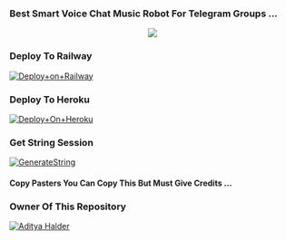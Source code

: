 ### Best Smart Voice Chat Music Robot For Telegram Groups ...


<p align="center"><a href=""><img src="https://telegra.ph/file/f6acd240ed74487b45f95.jpg"></a></p>




### Deploy To Railway

[![Deploy+on+Railway](https://railway.app/button.svg)](https://railway.app/new/template?template=https://github.com/akganthesm/musicx&envs=API_ID,API_HASH,BOT_TOKEN,STRING_SESSION)


### Deploy To Heroku

[![Deploy+On+Heroku](https://www.herokucdn.com/deploy/button.svg)](https://heroku.com/deploy?template=https://github.com/akganthesm/musicx)



### Get String Session

[![GenerateString](https://img.shields.io/badge/repl.it-generateString-yellowgreen)](https://replit.com/@AdityaHalder/StringSession)



#### Copy Pasters You Can Copy This But Must Give Credits ...

### Owner Of This Repository
[![Aditya Halder](https://te.legra.ph/file/8f9d2a593854d0c736201.png)](https://t.me/AdityaHalder)
